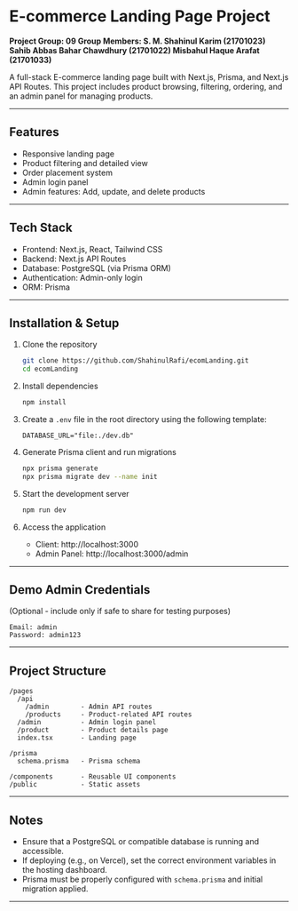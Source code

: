 # E-commerce Landing Page Project
**Project Group: 09
Group Members:
S. M. Shahinul Karim (21701023)
Sahib Abbas Bahar Chawdhury (21701022)
Misbahul Haque Arafat (21701033)**

A full-stack E-commerce landing page built with Next.js, Prisma, and Next.js API Routes. This project includes product browsing, filtering, ordering, and an admin panel for managing products.

---

## Features

- Responsive landing page
- Product filtering and detailed view
- Order placement system
- Admin login panel
- Admin features: Add, update, and delete products

---

## Tech Stack

- Frontend: Next.js, React, Tailwind CSS
- Backend: Next.js API Routes
- Database: PostgreSQL (via Prisma ORM)
- Authentication: Admin-only login
- ORM: Prisma

---

## Installation & Setup

1. Clone the repository
   ```bash
   git clone https://github.com/ShahinulRafi/ecomLanding.git
   cd ecomLanding
   ```

2. Install dependencies
   ```bash
   npm install
   ```

3. Create a `.env` file in the root directory using the following template:
   ```env
   DATABASE_URL="file:./dev.db"
   ```

4. Generate Prisma client and run migrations
   ```bash
   npx prisma generate
   npx prisma migrate dev --name init
   ```

5. Start the development server
   ```bash
   npm run dev
   ```

6. Access the application
   - Client: http://localhost:3000
   - Admin Panel: http://localhost:3000/admin

---

## Demo Admin Credentials

(Optional - include only if safe to share for testing purposes)

```
Email: admin
Password: admin123
```

---

## Project Structure

```
/pages
  /api
    /admin        - Admin API routes
    /products     - Product-related API routes
  /admin          - Admin login panel
  /product        - Product details page
  index.tsx       - Landing page

/prisma
  schema.prisma   - Prisma schema

/components       - Reusable UI components
/public           - Static assets
```

---

## Notes

- Ensure that a PostgreSQL or compatible database is running and accessible.
- If deploying (e.g., on Vercel), set the correct environment variables in the hosting dashboard.
- Prisma must be properly configured with `schema.prisma` and initial migration applied.

---

